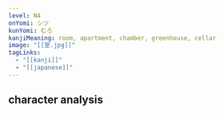 ```yaml
---
level: N4
onYomi: シツ
kunYomi: むろ
kanjiMeaning: room, apartment, chamber, greenhouse, cellar
image: "[[室.jpg]]"
tagLinks:
  - "[[kanji]]"
  - "[[japanese]]"
---
```

## character analysis